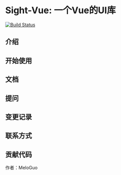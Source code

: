 # Sight-Vue: 一个Vue的UI库

[![Build Status](https://travis-ci.org/MeloGuo/Sight-Vue.svg?branch=master)](https://travis-ci.org/MeloGuo/Sight-Vue)

## 介绍

## 开始使用

## 文档

## 提问

## 变更记录

## 联系方式

## 贡献代码

作者：MeloGuo
